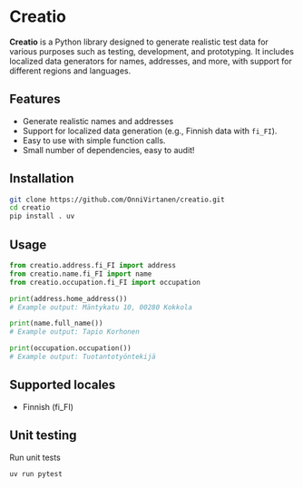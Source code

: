# Creatio

**Creatio** is a Python library designed to generate realistic test data for various purposes such as testing, development, and prototyping. It includes localized data generators for names, addresses, and more, with support for different regions and languages.

## Features
- Generate realistic names and addresses
- Support for localized data generation (e.g., Finnish data with `fi_FI`).
- Easy to use with simple function calls.
- Small number of dependencies, easy to audit!

## Installation
```bash
git clone https://github.com/OnniVirtanen/creatio.git
cd creatio
pip install . uv
```

## Usage
```python
from creatio.address.fi_FI import address
from creatio.name.fi_FI import name
from creatio.occupation.fi_FI import occupation

print(address.home_address())
# Example output: Mäntykatu 10, 00280 Kokkola

print(name.full_name())
# Example output: Tapio Korhonen

print(occupation.occupation())
# Example output: Tuotantotyöntekijä
```

## Supported locales
- Finnish (fi_FI)

## Unit testing
Run unit tests
```
uv run pytest
```